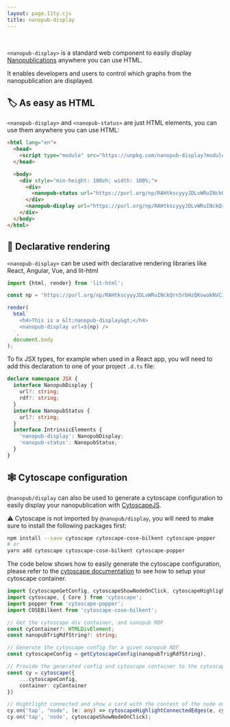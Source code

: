 ```yaml
---
layout: page.11ty.cjs
title: nanopub-display
---
```


<br/>

`<nanopub-display>` is a standard web component to easily display [Nanopublications](https://nanopub.net) anywhere you can use HTML.

It enables developers and users to control which graphs from the nanopublication are displayed.

## 🏷️ As easy as HTML

`<nanopub-display>` and `<nanopub-status>` are just HTML elements, you can use them anywhere you can use HTML:

```html
<html lang="en">
  <head>
    <script type="module" src="https://unpkg.com/nanopub-display?module"></script>
  </head>

  <body>
    <div style="min-height: 100vh; width: 100%;">
      <div>
        <nanopub-status url="https://purl.org/np/RAHtkscyyyJDLvWRuINckQrn5rbHzQKvwakNVC3fmRzGU" />
      </div>
      <nanopub-display url="https://purl.org/np/RAHtkscyyyJDLvWRuINckQrn5rbHzQKvwakNVC3fmRzGU" />
    </div>
  </body>
</html>
```

<div>
  <nanopub-status url="https://purl.org/np/RAHtkscyyyJDLvWRuINckQrn5rbHzQKvwakNVC3fmRzGU" />
</div>
<nanopub-display url="https://purl.org/np/RAHtkscyyyJDLvWRuINckQrn5rbHzQKvwakNVC3fmRzGU"></nanopub-display>

## 💫 Declarative rendering

`<nanopub-display>` can be used with declarative rendering libraries like React, Angular, Vue, and lit-html

```js
import {html, render} from 'lit-html';

const np = 'https://purl.org/np/RAHtkscyyyJDLvWRuINckQrn5rbHzQKvwakNVC3fmRzGU';

render(
  html`
    <h4>This is a &lt;nanopub-display&gt;</h4>
    <nanopub-display url=${np} />
  `,
  document.body
);
```

To fix JSX types, for example when used in a React app, you will need to add this declaration to one of your project `.d.ts` file:

```ts
declare namespace JSX {
  interface NanopubDisplay {
    url?: string;
    rdf?: string;
  }
  interface NanopubStatus {
    url?: string;
  }
  interface IntrinsicElements {
    'nanopub-display': NanopubDisplay;
    'nanopub-status': NanopubStatus;
  }
}
```

## 🕸️ Cytoscape configuration

`@nanopub/display` can also be used to generate a cytoscape configuration to easily display your nanopublication with [CytoscapeJS](https://js.cytoscape.org).

⚠️ Cytoscape is not imported by `@nanopub/display`, you will need to make sure to install the following packages first:

```bash
npm install --save cytoscape cytoscape-cose-bilkent cytoscape-popper
# or
yarn add cytoscape cytoscape-cose-bilkent cytoscape-popper
```

The code below shows how to easily generate the cytoscape configuration, please refer to the [cytoscape documentation](https://js.cytoscape.org/#getting-started) to see how to setup your cytoscape container.

```ts
import {cytoscapeGetConfig, cytoscapeShowNodeOnClick, cytoscapeHighlightConnectedEdges} from '@nanopub/display';
import cytoscape, { Core } from 'cytoscape';
import popper from 'cytoscape-popper';
import COSEBilkent from 'cytoscape-cose-bilkent';

// Get the cytoscape div container, and nanopub RDF
const cyContainer?: HTMLDivElement;
const nanopubTrigRdfString?: string;

// Generate the cytoscape config for a given nanopub RDF
const cytoscapeConfig = getCytoscapeConfig(nanopubTrigRdfString),

// Provide the generated config and cytoscape container to the cytoscape builder
const cy = cytoscape({
    ...cytoscapeConfig,
    container: cyContainer
})

// Hightlight connected and show a card with the content of the node on click
cy.on('tap', "node", (e: any) => cytoscapeHighlightConnectedEdges(e, cy))
cy.on('tap', 'node', cytoscapeShowNodeOnClick);
```
